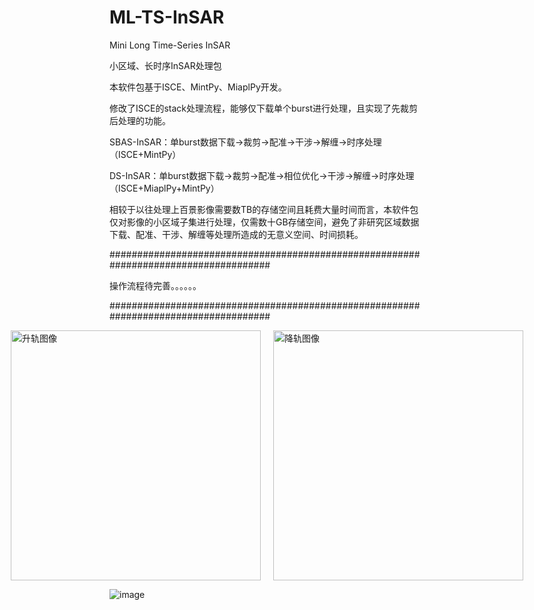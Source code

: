 # ML-TS-InSAR
Mini Long Time-Series InSAR

小区域、长时序InSAR处理包

本软件包基于ISCE、MintPy、MiaplPy开发。

修改了ISCE的stack处理流程，能够仅下载单个burst进行处理，且实现了先裁剪后处理的功能。

SBAS-InSAR：单burst数据下载→裁剪→配准→干涉→解缠→时序处理  （ISCE+MintPy）

DS-InSAR：单burst数据下载→裁剪→配准→相位优化→干涉→解缠→时序处理 （ISCE+MiaplPy+MintPy）

相较于以往处理上百景影像需要数TB的存储空间且耗费大量时间而言，本软件包仅对影像的小区域子集进行处理，仅需数十GB存储空间，避免了非研究区域数据下载、配准、干涉、解缠等处理所造成的无意义空间、时间损耗。


#####################################################################################

操作流程待完善。。。。。。


#####################################################################################
<div style="display: flex; justify-content: center; gap: 20px;">
    <img src="https://raw.githubusercontent.com/ZGHHGZ/Single-Burst-Processing-Flow/main/as.svg" width="400" alt="升轨图像" />
    <img src="https://raw.githubusercontent.com/ZGHHGZ/Single-Burst-Processing-Flow/main/des.svg" width="400" alt="降轨图像" />
</div>

![image](https://github.com/user-attachments/assets/0e5edf1d-3a4d-4669-8b6e-d78ab2c695a3)
